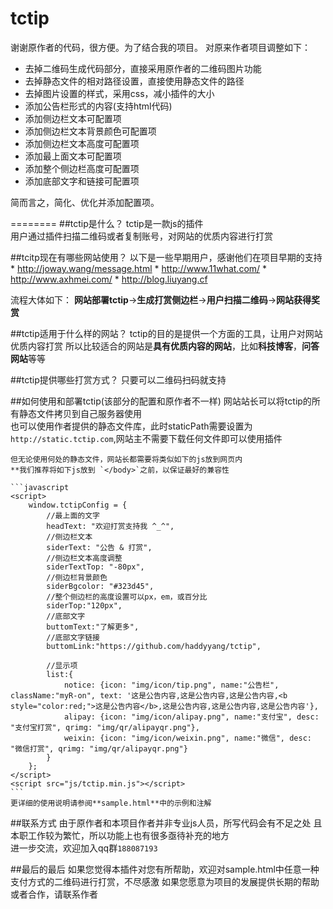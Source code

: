tctip
========
谢谢原作者的代码，很方便。为了结合我的项目。
对原来作者项目调整如下：

* 去掉二维码生成代码部分，直接采用原作者的二维码图片功能
* 去掉静态文件的相对路径设置，直接使用静态文件的路径
* 去掉图片设置的样式，采用css，减小插件的大小
* 添加公告栏形式的内容(支持html代码)
* 添加侧边栏文本可配置项
* 添加侧边栏文本背景颜色可配置项
* 添加侧边栏文本高度可配置项
* 添加最上面文本可配置项
* 添加整个侧边栏高度可配置项
* 添加底部文字和链接可配置项

简而言之，简化、优化并添加配置项。

========
##tctip是什么？
tctip是一款js的插件  
用户通过插件扫描二维码或者复制账号，对网站的优质内容进行打赏  

##tcitp现在有哪些网站使用？
以下是一些早期用户，感谢他们在项目早期的支持
    * http://joway.wang/message.html
	* http://www.11what.com/
	* http://www.axhmei.com/
	* http://blog.liuyang.cf

流程大体如下：
**网站部署tctip**->**生成打赏侧边栏**->**用户扫描二维码**->**网站获得奖赏**

##tctip适用于什么样的网站？
tctip的目的是提供一个方面的工具，让用户对网站优质内容打赏
所以比较适合的网站是**具有优质内容的网站**，比如**科技博客**，**问答网站**等等

##tctip提供哪些打赏方式？
	只要可以二维码扫码就支持

##如何使用和部署tctip(该部分的配置和原作者不一样)
	网站站长可以将tctip的所有静态文件拷贝到自己服务器使用  
	也可以使用作者提供的静态文件库，此时staticPath需要设置为`http://static.tctip.com`,网站主不需要下载任何文件即可以使用插件  

	但无论使用何处的静态文件，网站长都需要将类似如下的js放到网页内
	**我们推荐将如下js放到 `</body>`之前，以保证最好的兼容性

	```javascript
	<script>
        window.tctipConfig = {
            //最上面的文字
            headText: "欢迎打赏支持我 ^_^",
            //侧边栏文本
            siderText: "公告 & 打赏",
            //侧边栏文本高度调整
            siderTextTop: "-80px",
            //侧边栏背景颜色
            siderBgcolor: "#323d45",
            //整个侧边栏的高度设置可以px，em，或百分比
            siderTop:"120px",
            //底部文字
            buttomText:"了解更多",
            //底部文字链接
            buttomLink:"https://github.com/haddyyang/tctip",

            //显示项
            list:{
                notice: {icon: "img/icon/tip.png", name:"公告栏", className:"myR-on", text: '这是公告内容,这是公告内容,这是公告内容,<b style="color:red;">这是公告内容</b>,这是公告内容,这是公告内容,这是公告内容'},
                alipay: {icon: "img/icon/alipay.png", name:"支付宝", desc: "支付宝打赏", qrimg: "img/qr/alipayqr.png"},
                weixin: {icon: "img/icon/weixin.png", name:"微信", desc: "微信打赏", qrimg: "img/qr/alipayqr.png"}	
            }
        };
    </script>
    <script src="js/tctip.min.js"></script>
	```
	更详细的使用说明请参阅**sample.html**中的示例和注解

##联系方式
由于原作者和本项目作者并非专业js人员，所写代码会有不足之处
且本职工作较为繁忙，所以功能上也有很多亟待补充的地方  
进一步交流，欢迎加入qq群`188087193`

##最后的最后
	如果您觉得本插件对您有所帮助，欢迎对sample.html中任意一种支付方式的二维码进行打赏，不尽感激
	如果您愿意为项目的发展提供长期的帮助或者合作，请联系作者